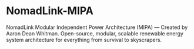 # NomadLink-MIPA
NomadLink Modular Independent Power Architecture (MIPA) — Created by Aaron Dean Whitman. Open-source, modular, scalable renewable energy system architecture for everything from survival to skyscrapers.
